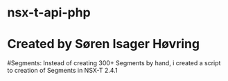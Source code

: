 # nsx-t-api-php
# Created by Søren Isager Høvring

#Segments: Instead of creating 300+ Segments by hand, i created a script to creation of Segments in NSX-T 2.4.1
